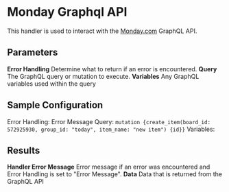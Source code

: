 # Monday Graphql API 
This handler is used to interact with the [Monday.com](https://monday.com/developers/v2) GraphQL API.

## Parameters
**Error Handling**
  Determine what to return if an error is encountered.
**Query**
  The GraphQL query or mutation to execute.
**Variables**
  Any GraphQL variables used within the query

## Sample Configuration
Error Handling:         Error Message
Query:                  `mutation {create_item(board_id: 572925930, group_id: "today", item_name: "new item") {id}}`
Variables:              

## Results
**Handler Error Message**
  Error message if an error was encountered and Error Handling is set to "Error Message".
**Data**
  Data that is returned from the GraphQL API
